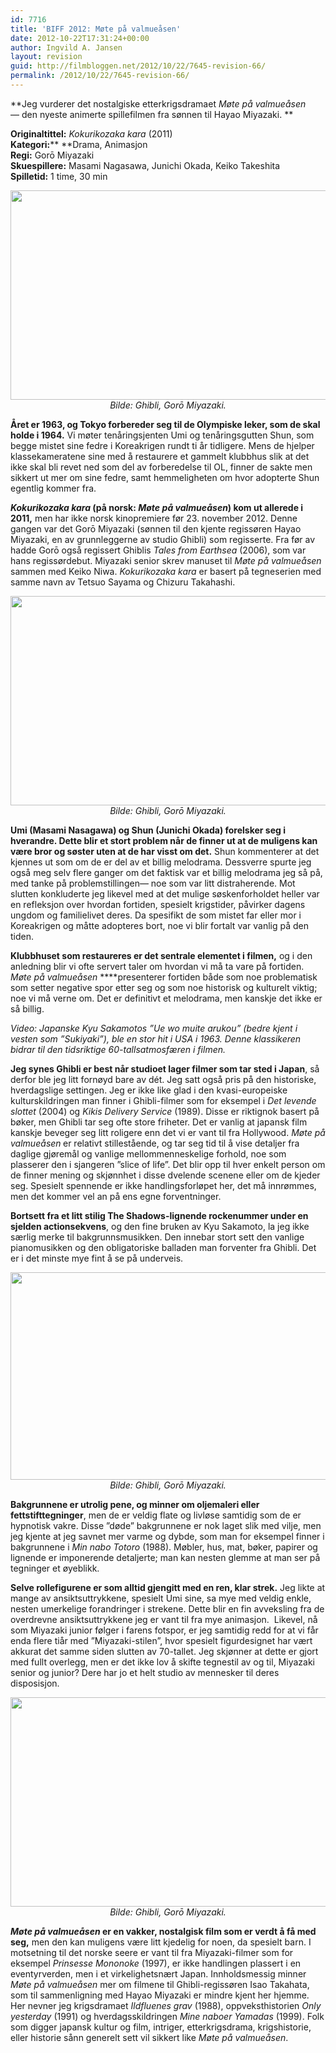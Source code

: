 ```yaml
---
id: 7716
title: 'BIFF 2012: Møte på valmueåsen'
date: 2012-10-22T17:31:24+00:00
author: Ingvild A. Jansen
layout: revision
guid: http://filmbloggen.net/2012/10/22/7645-revision-66/
permalink: /2012/10/22/7645-revision-66/
---
```

**Jeg vurderer det nostalgiske etterkrigsdramaet _Møte på valmueåsen_— den nyeste animerte spillefilmen fra sønnen til Hayao Miyazaki. **

**Originaltittel:** _Kokurikozaka kara_ (2011)  
**Kategori:**** **Drama, Animasjon  
**Regi:** Gorō Miyazaki  
**Skuespillere:** Masami Nagasawa, Junichi Okada, Keiko Takeshita  
**Spilletid:** 1 time, 30 min

<p style="text-align: center">
  <a href="http://filmbloggen.net/?attachment_id=7647" rel="attachment wp-att-7647"><img class="aligncenter size-large wp-image-7647" src="http://filmbloggen.net/wp-content/uploads//2012/10/gvavrdy14-620x335.jpg" alt="" width="620" height="335" /></a><em>Bilde: Ghibli, Gorō Miyazaki.</em>
</p>

**Året er 1963, og Tokyo forbereder seg til de Olympiske leker, som de skal holde i 1964.** Vi møter tenåringsjenten Umi og tenåringsgutten Shun, som begge mistet sine fedre i Koreakrigen rundt ti år tidligere. Mens de hjelper klassekameratene sine med å restaurere et gammelt klubbhus slik at det ikke skal bli revet ned som del av forberedelse til OL, finner de sakte men sikkert ut mer om sine fedre, samt hemmeligheten om hvor adopterte Shun egentlig kommer fra.

**_Kokurikozaka kara_ (på norsk: _Møte på valmueåsen_) kom ut allerede i 2011,** men har ikke norsk kinopremiere før 23. november 2012. Denne gangen var det Gorō Miyazaki (sønnen til den kjente regissøren Hayao Miyazaki, en av grunnleggerne av studio Ghibli) som regisserte. Fra før av hadde Gorō også regissert Ghiblis _Tales from Earthsea_ (2006), som var hans regissørdebut. Miyazaki senior skrev manuset til _Møte på valmueåsen_ sammen med Keiko Niwa. _Kokurikozaka kara_ er basert på tegneserien med samme navn av Tetsuo Sayama og Chizuru Takahashi.

<p style="text-align: center">
  <a href="http://filmbloggen.net/?attachment_id=7705" rel="attachment wp-att-7705"><img class="aligncenter size-large wp-image-7705" src="http://filmbloggen.net/wp-content/uploads//2012/10/poppy4-620x335.jpg" alt="" width="620" height="335" /></a><em>Bilde: Ghibli, Gorō Miyazaki.</em>
</p>

**Umi (Masami Nasagawa) og Shun (Junichi Okada) forelsker seg i hverandre. Dette blir et stort problem når de finner ut at de muligens kan være bror og søster uten at de har visst om det.** Shun kommenterer at det kjennes ut som om de er del av et billig melodrama. Dessverre spurte jeg også meg selv flere ganger om det faktisk var et billig melodrama jeg så på, med tanke på problemstillingen— noe som var litt distraherende. Mot slutten konkluderte jeg likevel med at det mulige søskenforholdet heller var en refleksjon over hvordan fortiden, spesielt krigstider, påvirker dagens ungdom og familielivet deres. Da spesifikt de som mistet far eller mor i Koreakrigen og måtte adopteres bort, noe vi blir fortalt var vanlig på den tiden.

**Klubbhuset som restaureres er det sentrale elementet i filmen,** og i den anledning blir vi ofte servert taler om hvordan vi må ta vare på fortiden. _Møte på valmueåsen_ ****presenterer fortiden både som noe problematisk som setter negative spor etter seg og som noe historisk og kulturelt viktig; noe vi må verne om. Det er definitivt et melodrama, men kanskje det ikke er så billig.

<p style="text-align: center">
  <div class="video-shortcode">
  </div>
  
  <p>
    <em>Video: Japanske Kyu Sakamotos ”Ue wo muite arukou” (bedre kjent i vesten som ”Sukiyaki”), ble en stor hit i USA i 1963. Denne klassikeren bidrar til den tidsriktige 60-tallsatmosfæren i filmen. </em>
  </p>
  
  <p>
    <strong>Jeg synes Ghibli er best når studioet lager filmer som tar sted i Japan</strong>, så derfor ble jeg litt fornøyd bare av dét. Jeg satt også pris på den historiske, hverdagslige settingen. Jeg er ikke like glad i den kvasi-europeiske kulturskildringen man finner i Ghibli-filmer som for eksempel i <em>Det levende slottet </em>(2004) og <em>Kikis Delivery Service </em>(1989). Disse er riktignok basert på bøker, men Ghibli tar seg ofte store friheter. Det er vanlig at japansk film kanskje beveger seg litt roligere enn det vi er vant til fra Hollywood. <em>Møte på valmueåsen</em><strong> </strong>er relativt stillestående, og tar seg tid til å vise detaljer fra daglige gjøremål og vanlige mellommenneskelige forhold, noe som plasserer den i sjangeren ”slice of life”. Det blir opp til hver enkelt person om de finner mening og skjønnhet i disse dvelende scenene eller om de kjeder seg. Spesielt spennende er ikke handlingsforløpet her, det må innrømmes, men det kommer vel an på ens egne forventninger.
  </p>
  
  <p>
    <strong>Bortsett fra et litt stilig The Shadows-lignende rockenummer under en sjelden actionsekvens</strong>, og den fine bruken av Kyu Sakamoto, la jeg ikke særlig merke til bakgrunnsmusikken. Den innebar stort sett den vanlige pianomusikken og den obligatoriske balladen man forventer fra Ghibli. Det er i det minste mye fint å se på underveis.
  </p>
  
  <p style="text-align: center">
    <a href="http://filmbloggen.net/?attachment_id=7656" rel="attachment wp-att-7656"><img class="aligncenter size-full wp-image-7656" src="http://filmbloggen.net/wp-content/uploads//2012/10/poppy1.jpg" alt="" width="620" height="332" /></a><em>Bilde: Ghibli, Gorō Miyazaki.</em>
  </p>
  
  <p>
    <strong>Bakgrunnene er utrolig pene, og minner om oljemaleri eller fettstifttegninger</strong>, men de er veldig flate og livløse samtidig som de er hypnotisk vakre. Disse ”døde” bakgrunnene er nok laget slik med vilje, men jeg kjente at jeg savnet mer varme og dybde, som man for eksempel finner i bakgrunnene i <em>Min nabo Totoro </em>(1988). Møbler, hus, mat, bøker, papirer og lignende er imponerende detaljerte; man kan nesten glemme at man ser på tegninger et øyeblikk.
  </p>
  
  <p>
    <strong>Selve rollefigurene er som alltid gjengitt med en ren, klar strek.</strong> Jeg likte at mange av ansiktsuttrykkene, spesielt Umi sine, sa mye med veldig enkle, nesten umerkelige forandringer i strekene. Dette blir en fin avveksling fra de overdrevne ansiktsuttrykkene jeg er vant til fra mye animasjon.  Likevel, nå som Miyazaki junior følger i farens fotspor, er jeg samtidig redd for at vi får enda flere tiår med ”Miyazaki-stilen”, hvor spesielt figurdesignet har vært akkurat det samme siden slutten av 70-tallet. Jeg skjønner at dette er gjort med fullt overlegg, men er det ikke lov å skifte tegnestil av og til, Miyazaki senior og junior? Dere har jo et helt studio av mennesker til deres disposisjon.
  </p>
  
  <p style="text-align: center">
    <a href="http://filmbloggen.net/?attachment_id=7657" rel="attachment wp-att-7657"><img class="aligncenter size-large wp-image-7657" src="http://filmbloggen.net/wp-content/uploads//2012/10/poppy2-620x335.jpg" alt="" width="620" height="335" /></a><em>Bilde: Ghibli, Gorō Miyazaki.</em>
  </p>
  
  <p>
    <strong><em>Møte på valmueåsen</em> er en vakker, nostalgisk film som er verdt å få med seg,</strong> men den kan muligens være litt kjedelig for noen, da spesielt barn. I motsetning til det norske seere er vant til fra Miyazaki-filmer som for eksempel <em>Prinsesse Mononoke </em>(1997), er ikke handlingen plassert i en eventyrverden, men i et virkelighetsnært Japan. Innholdsmessig minner <em>Møte på valmueåsen</em> mer om filmene til Ghibli-regissøren Isao Takahata, som til sammenligning med Hayao Miyazaki er mindre kjent her hjemme. Her nevner jeg krigsdramaet <em>Ildfluenes grav</em> (1988), oppveksthistorien <em>Only yesterday </em>(1991) og hverdagsskildringen <em>Mine naboer Yamadas </em>(1999). Folk som digger japansk kultur og film, intriger, etterkrigsdrama, krigshistorie, eller historie sånn generelt sett vil sikkert like <em>Møte på valmueåsen</em>.
  </p>
  
  <div class="video-shortcode">
  </div>